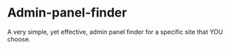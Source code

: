 # Admin-panel-finder
A very simple, yet effective, admin panel finder for a specific site that YOU choose.
